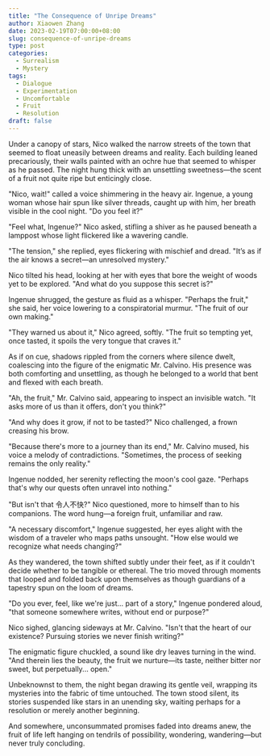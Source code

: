 ```yaml
---
title: "The Consequence of Unripe Dreams"
author: Xiaowen Zhang
date: 2023-02-19T07:00:00+08:00
slug: consequence-of-unripe-dreams
type: post
categories:
  - Surrealism
  - Mystery
tags:
  - Dialogue
  - Experimentation
  - Uncomfortable
  - Fruit
  - Resolution
draft: false
---
```


Under a canopy of stars, Nico walked the narrow streets of the town that seemed to float uneasily between dreams and reality. Each building leaned precariously, their walls painted with an ochre hue that seemed to whisper as he passed. The night hung thick with an unsettling sweetness—the scent of a fruit not quite ripe but enticingly close. 

"Nico, wait!" called a voice shimmering in the heavy air. Ingenue, a young woman whose hair spun like silver threads, caught up with him, her breath visible in the cool night. "Do you feel it?"

"Feel what, Ingenue?" Nico asked, stifling a shiver as he paused beneath a lamppost whose light flickered like a wavering candle.

"The tension," she replied, eyes flickering with mischief and dread. "It’s as if the air knows a secret—an unresolved mystery."

Nico tilted his head, looking at her with eyes that bore the weight of woods yet to be explored. "And what do you suppose this secret is?" 

Ingenue shrugged, the gesture as fluid as a whisper. "Perhaps the fruit," she said, her voice lowering to a conspiratorial murmur. "The fruit of our own making."

"They warned us about it," Nico agreed, softly. "The fruit so tempting yet, once tasted, it spoils the very tongue that craves it."

As if on cue, shadows rippled from the corners where silence dwelt, coalescing into the figure of the enigmatic Mr. Calvino. His presence was both comforting and unsettling, as though he belonged to a world that bent and flexed with each breath. 

"Ah, the fruit," Mr. Calvino said, appearing to inspect an invisible watch. "It asks more of us than it offers, don't you think?"

"And why does it grow, if not to be tasted?" Nico challenged, a frown creasing his brow.

"Because there's more to a journey than its end," Mr. Calvino mused, his voice a melody of contradictions. "Sometimes, the process of seeking remains the only reality."

Ingenue nodded, her serenity reflecting the moon's cool gaze. "Perhaps that's why our quests often unravel into nothing."

"But isn't that 令人不快?" Nico questioned, more to himself than to his companions. The word hung—a foreign fruit, unfamiliar and raw.

"A necessary discomfort," Ingenue suggested, her eyes alight with the wisdom of a traveler who maps paths unsought. "How else would we recognize what needs changing?"

As they wandered, the town shifted subtly under their feet, as if it couldn't decide whether to be tangible or ethereal. The trio moved through moments that looped and folded back upon themselves as though guardians of a tapestry spun on the loom of dreams.

"Do you ever, feel, like we're just... part of a story," Ingenue pondered aloud, "that someone somewhere writes, without end or purpose?"

Nico sighed, glancing sideways at Mr. Calvino. "Isn't that the heart of our existence? Pursuing stories we never finish writing?"

The enigmatic figure chuckled, a sound like dry leaves turning in the wind. "And therein lies the beauty, the fruit we nurture—its taste, neither bitter nor sweet, but perpetually... open."

Unbeknownst to them, the night began drawing its gentle veil, wrapping its mysteries into the fabric of time untouched. The town stood silent, its stories suspended like stars in an unending sky, waiting perhaps for a resolution or merely another beginning.

And somewhere, unconsummated promises faded into dreams anew, the fruit of life left hanging on tendrils of possibility, wondering, wandering—but never truly concluding.